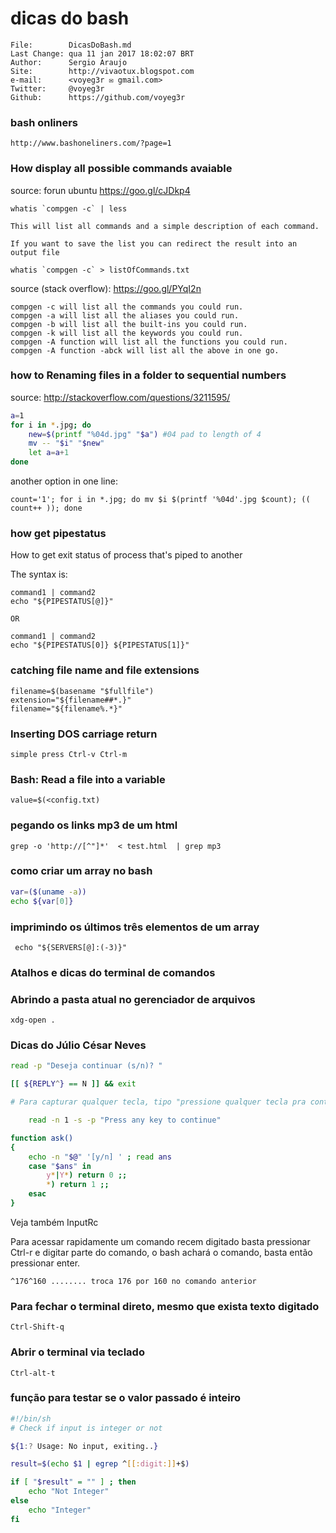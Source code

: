 # dicas do bash

```
File:		 DicasDoBash.md
Last Change: qua 11 jan 2017 18:02:07 BRT
Author:		 Sergio Araujo
Site:		 http://vivaotux.blogspot.com
e-mail:      <voyeg3r ✉ gmail.com>
Twitter:	 @voyeg3r
Github:      https://github.com/voyeg3r
```

### bash onliners

	http://www.bashoneliners.com/?page=1

### How display all possible commands avaiable

source: forun ubuntu https://goo.gl/cJDkp4

    whatis `compgen -c` | less

    This will list all commands and a simple description of each command.

    If you want to save the list you can redirect the result into an output file

    whatis `compgen -c` > listOfCommands.txt

source (stack overflow): https://goo.gl/PYqI2n

    compgen -c will list all the commands you could run.
    compgen -a will list all the aliases you could run.
    compgen -b will list all the built-ins you could run.
    compgen -k will list all the keywords you could run.
    compgen -A function will list all the functions you could run.
    compgen -A function -abck will list all the above in one go.

### how to Renaming files in a folder to sequential numbers

source: http://stackoverflow.com/questions/3211595/

``` sh
a=1
for i in *.jpg; do
    new=$(printf "%04d.jpg" "$a") #04 pad to length of 4
    mv -- "$i" "$new"
    let a=a+1
done
```

another option in one line:

    count='1'; for i in *.jpg; do mv $i $(printf '%04d'.jpg $count); (( count++ )); done

### how get pipestatus

How to get exit status of process that's piped to another

The syntax is:

    command1 | command2
    echo "${PIPESTATUS[@]}"

    OR

    command1 | command2
    echo "${PIPESTATUS[0]} ${PIPESTATUS[1]}"

### catching file name and file extensions

    filename=$(basename "$fullfile")
    extension="${filename##*.}"
    filename="${filename%.*}"


### Inserting DOS carriage return

    simple press Ctrl-v Ctrl-m

### Bash: Read a file into a variable

    value=$(<config.txt)

### pegando os links mp3 de um html

	grep -o 'http://[^"]*'  < test.html  | grep mp3

### como criar um array no bash

``` sh
var=($(uname -a))
echo ${var[0]}
```

###  imprimindo os últimos três elementos de um array

     echo "${SERVERS[@]:(-3)}"

### Atalhos e dicas do terminal de comandos

### Abrindo a pasta atual no gerenciador de arquivos

    xdg-open .

### Dicas do Júlio César Neves

``` sh
read -p "Deseja continuar (s/n)? "

[[ ${REPLY^} == N ]] && exit

# Para capturar qualquer tecla, tipo "pressione qualquer tecla pra continuar faça:"

    read -n 1 -s -p "Press any key to continue"
```


``` sh
function ask()
{
    echo -n "$@" '[y/n] ' ; read ans
    case "$ans" in
        y*|Y*) return 0 ;;
        *) return 1 ;;
    esac
}
```

Veja também InputRc

Para acessar rapidamente um comando recem digitado basta
pressionar Ctrl-r e digitar parte do comando, o bash achará
o comando, basta então pressionar enter.

    ^176^160 ........ troca 176 por 160 no comando anterior

### Para fechar o terminal direto, mesmo que exista texto digitado

    Ctrl-Shift-q

### Abrir o terminal via teclado

    Ctrl-alt-t

### função para testar se o valor passado é inteiro

``` sh
#!/bin/sh
# Check if input is integer or not

${1:? Usage: No input, exiting..}

result=$(echo $1 | egrep ^[[:digit:]]+$)

if [ "$result" = "" ] ; then
    echo "Not Integer"
else
    echo "Integer"
fi
```

